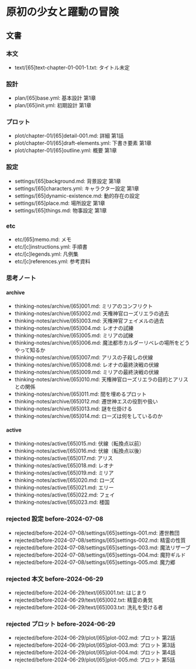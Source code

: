 # 原初の少女と躍動の冒険
## 文書
### 本文
- text/[65]text-chapter-01-001-1.txt: タイトル未定

### 設計
- plan/[65]base.yml:      基本設計 第1章
- plan/[65]init.yml:      初期設計 第1章

### プロット
- plot/chapter-01/[65]detail-001.md:      詳細 第1話
- plot/chapter-01/[65]draft-elements.yml: 下書き要素 第1章
- plot/chapter-01/[65]outline.yml:        概要 第1章

### 設定
- settings/[65]background.md:        背景設定 第1章
- settings/[65]characters.yml:       キャラクター設定 第1章
- settings/[65]dynamic-existence.md: 動的存在の設定
- settings/[65]place.md:             場所設定 第1章
- settings/[65]things.md:            物事設定 第1章

### etc
- etc/[65]memo.md:         メモ
- etc/[c]instructions.yml: 手順書
- etc/[c]legends.yml:      凡例集
- etc/[c]references.yml:   参考資料

### 思考ノート
#### archive
- thinking-notes/archive/[65]001.md: ミリアのコンフリクト
- thinking-notes/archive/[65]002.md: 天権神官ローズリエラの過去
- thinking-notes/archive/[65]003.md: 天権神官フェイメルの過去
- thinking-notes/archive/[65]004.md: レオナの試練
- thinking-notes/archive/[65]005.md: ミリアの試練
- thinking-notes/archive/[65]006.md: 魔法都市カルダーリベレの場所をどうやって知るか
- thinking-notes/archive/[65]007.md: アリスの子殺しの伏線
- thinking-notes/archive/[65]008.md: レオナの最終決戦の伏線
- thinking-notes/archive/[65]009.md: ミリアの最終決戦の伏線
- thinking-notes/archive/[65]010.md: 天権神官ローズリエラの目的とアリスとの関係
- thinking-notes/archive/[65]011.md: 間を埋めるプロット
- thinking-notes/archive/[65]012.md: 遷世神エスの役割や扱い
- thinking-notes/archive/[65]013.md: 謎を仕掛ける
- thinking-notes/archive/[65]014.md: ローズは何をしているのか
#### active
- thinking-notes/active/[65]015.md: 伏線（転換点以前）
- thinking-notes/active/[65]016.md: 伏線（転換点以後）
- thinking-notes/active/[65]017.md: アリス
- thinking-notes/active/[65]018.md: レオナ
- thinking-notes/active/[65]019.md: ミリア
- thinking-notes/active/[65]020.md: ローズ
- thinking-notes/active/[65]021.md: エリー
- thinking-notes/active/[65]022.md: フェイ
- thinking-notes/active/[65]023.md: 楼国

### rejected 設定 before-2024-07-08
- rejected/before-2024-07-08/settings/[65]settings-001.md: 遷世教団
- rejected/before-2024-07-08/settings/[65]settings-002.md: 精霊の性質
- rejected/before-2024-07-08/settings/[65]settings-003.md: 魔法リザーブ
- rejected/before-2024-07-08/settings/[65]settings-004.md: 魔狩ギルド
- rejected/before-2024-07-08/settings/[65]settings-005.md: 魔力郷

### rejected 本文 before-2024-06-29
- rejected/before-2024-06-29/text/[65]001.txt: はじまり
- rejected/before-2024-06-29/text/[65]002.txt: 精霊の勇気
- rejected/before-2024-06-29/text/[65]003.txt: 洗礼を受ける者

### rejected プロット before-2024-06-29
- rejected/before-2024-06-29/plot/[65]plot-002.md: プロット 第2話
- rejected/before-2024-06-29/plot/[65]plot-003.md: プロット 第3話
- rejected/before-2024-06-29/plot/[65]plot-004.md: プロット 第4話
- rejected/before-2024-06-29/plot/[65]plot-005.md: プロット 第5話
